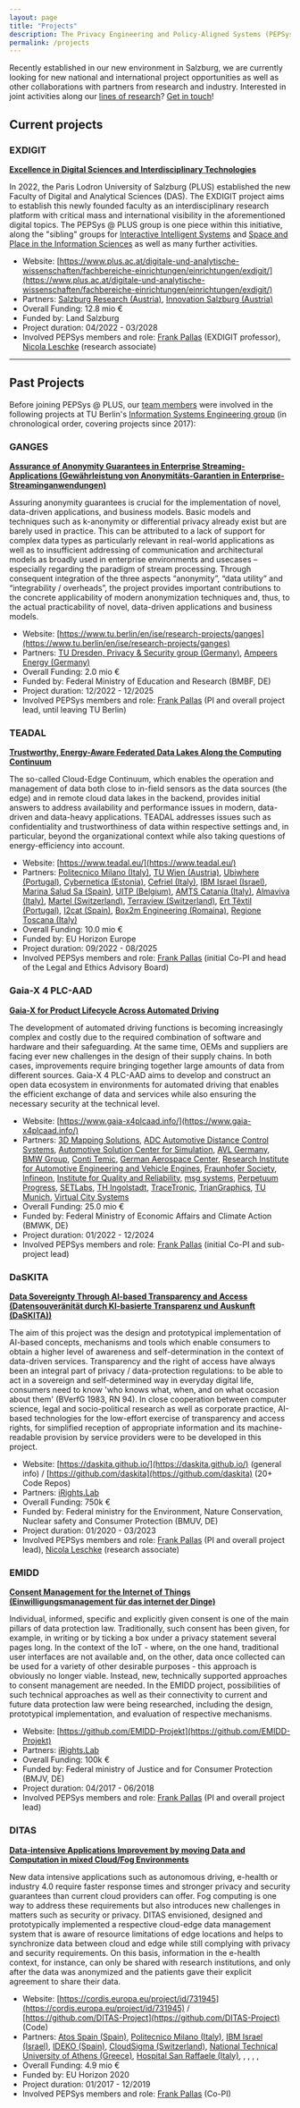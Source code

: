 ```yaml
---
layout: page
title: "Projects"
description: The Privacy Engineering and Policy-Aligned Systems (PEPSys) group at Paris Lodron University of Salzburg is doing interdisciplinary research that bridges the gap between real-world technical givens and legal and policy-related regulations.
permalink: /projects
---
```


Recently established in our new environment in Salzburg, we are currently looking for new national and international project opportunities as well as other collaborations with partners from research and industry. Interested in joint activities along our [lines of research](/research)? [Get in touch](mailto:frank.pallas@plus.ac.at)!

## Current projects

### EXDIGIT 

[**Excellence in Digital Sciences and Interdisciplinary Technologies**](https://www.plus.ac.at/digital-and-analytical-sciences/fachbereiche-einrichtungen/einrichtungen/exdigit/?lang=en)

In 2022, the Paris Lodron University of Salzburg (PLUS) established the new Faculty of Digital and Analytical Sciences (DAS). The EXDIGIT project aims to establish this newly founded faculty as an interdisciplinary research platform with critical mass and international visibility in the aforementioned digital topics. The PEPSys @ PLUS group is one piece within this initiative, along the "sibling" groups for [Interactive Intelligent Systems](https://christinebauer.eu/) and [Space and Place in the Information Sciences](https://www.space-and-place.net/) as well as many further activities.

* Website: [https://www.plus.ac.at/digitale-und-analytische-wissenschaften/fachbereiche-einrichtungen/einrichtungen/exdigit/](https://www.plus.ac.at/digitale-und-analytische-wissenschaften/fachbereiche-einrichtungen/einrichtungen/exdigit/)
* Partners: [Salzburg Research (Austria)](https://www.salzburgresearch.at/), [Innovation Salzburg (Austria)](https://www.innovation-salzburg.at/)
* Overall Funding: 12.8 mio €
* Funded by: Land Salzburg
* Project duration: 04/2022 - 03/2028
* Involved PEPSys members and role: [Frank Pallas](/team/fp) (EXDIGIT professor), [Nicola Leschke](/team/nl) (research associate)

---

## Past Projects

Before joining PEPSys @ PLUS, our [team members](/team) were involved in the following projects at TU Berlin's [Information Systems Engineering group](https://www.tu.berlin/ise) (in chronological order, covering projects since 2017):

### GANGES

[**Assurance of Anonymity Guarantees in Enterprise Streaming-Applications (Gewährleistung von Anonymitäts-Garantien in Enterprise-Streaminganwendungen)**](https://www.tu.berlin/en/ise/research-projects/ganges)

Assuring anonymity guarantees is crucial for the implementation of novel, data-driven applications, and business models. Basic models and techniques such as k-anonymity or differential privacy already exist but are barely used in practice. This can be attributed to a lack of support for complex data types as particularly relevant in real-world applications as well as to insufficient addressing of communication and architectural models as broadly used in enterprise environments and usecases – especially regarding the paradigm of stream processing. Through consequent integration of the three aspects “anonymity”, “data utility” and “integrability / overheads”, the project provides important contributions to the concrete applicability of modern anonymization techniques and, thus, to the actual practicability of novel, data-driven applications and business models.

* Website: [https://www.tu.berlin/en/ise/research-projects/ganges](https://www.tu.berlin/en/ise/research-projects/ganges)
* Partners: [TU Dresden, Privacy & Security group (Germany)](https://tu-dresden.de/ing/informatik/sya/ps), [Ampeers Energy (Germany)](https://www.ampeersenergy.de/)
* Overall Funding: 2.0 mio €
* Funded by: Federal Ministry of Education and Research (BMBF, DE)
* Project duration: 12/2022 - 12/2025
* Involved PEPSys members and role: [Frank Pallas](/team/fp) (PI and overall project lead, until leaving TU Berlin)

### TEADAL

[**Trustworthy, Energy-Aware Federated Data Lakes Along the Computing Continuum**](https://www.teadal.eu/)

The so-called Cloud-Edge Continuum, which enables the operation and management of data both close to in-field sensors as the data sources (the edge) and in remote cloud data lakes in the backend, provides initial answers to address availability and performance issues in modern, data-driven and data-heavy applications. TEADAL addresses issues such as confidentiality and trustworthiness of data within respective settings and, in particular, beyond the organizational context while also taking questions of energy-efficiency into account.

* Website: [https://www.teadal.eu/](https://www.teadal.eu/)
* Partners: [Politecnico Milano (Italy)](https://www.deib.polimi.it/eng/home-page), [TU Wien (Austria)](https://dsg.tuwien.ac.at/), [Ubiwhere (Portugal)](https://www.ubiwhere.com/), [Cybernetica (Estonia)](https://cyber.ee/), [Cefriel (Italy)](https://www.cefriel.com/), [IBM Israel (Israel)](https://www.ibm.com/), [Marina Salud Sa (Spain)](https://www.marinasalud.es/), [UITP (Belgium)](https://www.uitp.org/), [AMTS Catania (Italy)](https://www.amts.ct.it/), [Almaviva (Italy)](https://www.almaviva.it/it_IT/), [Martel (Switzerland)](https://www.martel-innovate.com/), [Terraview (Switzerland)](https://www.terraview.co/), [Ert Têxtil (Portugal)](https://www.ertgrupo.com/), [I2cat (Spain)](https://i2cat.net/), [Box2m Engineering (Romaina)](http://www.box2m.com/home), [Regione Toscana (Italy)](https://www.regione.toscana.it/)
* Overall Funding: 10.0 mio €
* Funded by: EU Horizon Europe
* Project duration: 09/2022 - 08/2025
* Involved PEPSys members and role: [Frank Pallas](/team/fp) (initial Co-PI and head of the Legal and Ethics Advisory Board)

### Gaia-X 4 PLC-AAD

[**Gaia-X for Product Lifecycle Across Automated Driving**](https://www.gaia-x4plcaad.info/)

The development of automated driving functions is becoming increasingly complex and costly due to the required combination of software and hardware and their safeguarding. At the same time, OEMs and suppliers are facing ever new challenges in the design of their supply chains. In both cases, improvements require bringing together large amounts of data from different sources. Gaia-X 4 PLC-AAD aims to develop and construct an open data ecosystem in environments for automated driving that enables the efficient exchange of data and services while also ensuring the necessary security at the technical level.

* Website: [https://www.gaia-x4plcaad.info/](https://www.gaia-x4plcaad.info/)
* Partners: [3D Mapping Solutions](https://www.3d-mapping.de/), [ADC Automotive Distance Control Systems](https://www.continental-automotive.com/en.html), [Automotive Solution Center for Simulation](https://www.asc-s.de), [AVL Germany](https://www.avl.com/en-at/locations/avl-deutschland-gmbh), [BMW Group](https://www.bmwgroup.com), [Conti Temic](https://www.continental-automotive.com/en/microsites/laboratories/germany/ql-ing-_-emc-lab.html), [German Aerospace Center](https://www.dlr.de), [Research Institute for Automotive Engineering and Vehicle Engines](https://www.fkfs.de/en/), [Fraunhofer Society](https://www.fraunhofer.de/), [Infineon](https://www.infineon.com), [Institute for Quality and Reliability](https://www.world-class-quality.com), [msg systems](https://www.msg.group), [Perpetuum Progress](https://perpetuum-progress.io/), [SETLabs](https://www.setlabs.de/), [TH Ingolstadt](https://www.thi.de/), [TraceTronic](https://www.tracetronic.de/), [TrianGraphics](https://triangraphics.de/), [TU Munich](https://www.tum.de/), [Virtual City Systems](https://vc.systems/)
* Overall Funding: 25.0 mio €
* Funded by: Federal Ministry of Economic Affairs and Climate Action (BMWK, DE)
* Project duration: 01/2022 - 12/2024
* Involved PEPSys members and role: [Frank Pallas](/team/fp) (initial Co-PI and sub-project lead)

### DaSKITA

[**Data Sovereignty Through AI-based Transparency and Access (Datensouveränität durch KI-basierte Transparenz und Auskunft (DaSKITA))**](https://daskita.github.io/)

The aim of this project was the design and prototypical implementation of AI-based concepts, mechanisms and tools which enable consumers to obtain a higher level of awareness and self-determination in the context of data-driven services. Transparency and the right of access have always been an integral part of privacy / data-protection regulations: to be able to act in a sovereign and self-determined way in everyday digital life, consumers need to know 'who knows what, when, and on what occasion about them' (BVerfG 1983, RN 94). In close cooperation between computer science, legal and socio-political research as well as corporate practice, AI-based technologies for the low-effort exercise of transparency and access rights, for simplified reception of appropriate information and its machine-readable provision by service providers were to be developed in this project. 

* Website: [https://daskita.github.io/](https://daskita.github.io/) (general info) / [https://github.com/daskita](https://github.com/daskita) (20+ Code Repos)
* Partners: [iRights.Lab](https://www.irights-lab.de/)
* Overall Funding: 750k €
* Funded by: Federal ministry for the Environment, Nature Conservation, Nuclear safety and Consumer Protection (BMUV, DE)
* Project duration: 01/2020 - 03/2023
* Involved PEPSys members and role: [Frank Pallas](/team/fp) (PI and overall project lead), [Nicola Leschke](/team/nl) (research associate)


### EMIDD

[**Consent Management for the Internet of Things (Einwilligungsmanagement für das internet der Dinge)**](https://github.com/EMIDD-Projekt)

Individual, informed, specific and explicitly given consent is one of the main pillars of data protection law. Traditionally, such consent has been given, for example, in writing or by ticking a box under a privacy statement several pages long. In the context of the IoT - where, on the one hand, traditional user interfaces are not available and, on the other, data once collected can be used for a variety of other desirable purposes - this approach is obviously no longer viable. Instead, new, technically supported approaches to consent management are needed. In the EMIDD project, possibilities of such technical approaches as well as their connectivity to current and future data protection law were being researched, including the design, prototypical implementation, and evaluation of respective mechanisms.

* Website: [https://github.com/EMIDD-Projekt](https://github.com/EMIDD-Projekt)
* Partners: [iRights.Lab](https://www.irights-lab.de/)
* Overall Funding: 100k €
* Funded by: Federal ministry of Justice and for Consumer Protection (BMJV, DE)
* Project duration: 04/2017 - 06/2018
* Involved PEPSys members and role: [Frank Pallas](/team/fp) (PI and overall project lead)

### DITAS

[**Data-intensive Applications Improvement by moving Data and Computation in mixed Cloud/Fog Environments**](https://cordis.europa.eu/project/id/731945)

New data intensive applications such as autonomous driving, e-health or industry 4.0 require faster response times and stronger privacy and security guarantees than current cloud providers can offer. Fog computing is one way to address these requirements but also introduces new challenges in matters such as security or privacy. DITAS envisioned, designed and prototypically implemented a respective cloud-edge data management system that is aware of resource limitations of edge locations and helps to synchronize data between cloud and edge while still complying with privacy and security requirements. On this basis, information in the e-health context, for instance, can only be shared with research institutions, and only after the data was anonymized and the patients gave their explicit agreement to share their data.

* Website: [https://cordis.europa.eu/project/id/731945](https://cordis.europa.eu/project/id/731945) / [https://github.com/DITAS-Project](https://github.com/DITAS-Project) (Code)
* Partners: [Atos Spain (Spain)](https://atos.net/es/spain), [Politecnico Milano (Italy)](https://www.deib.polimi.it/eng/home-page), [IBM Israel (Israel)](https://www.ibm.com/), [IDEKO (Spain)](https://www.ideko.es), [CloudSigma (Switzerland)](https://www.cloudsigma.com/), [National Technical University of Athens (Greece)](https://www.iccs.gr/), [Hospital San Raffaele (Italy)](https://www.hsr.it/), [](), [](), [](), [](), 
* Overall Funding: 4.9 mio €
* Funded by: EU Horizon 2020
* Project duration: 01/2017 - 12/2019
* Involved PEPSys members and role: [Frank Pallas](/team/fp) (Co-PI)

<!---
### 

[**xx**]()

abc

* Website: []()
* Partners:
* Overall Funding:
* Funded by: 
* Project duration: 
* Involved PEPSys members and role: [Frank Pallas](/team/fp)

--->


